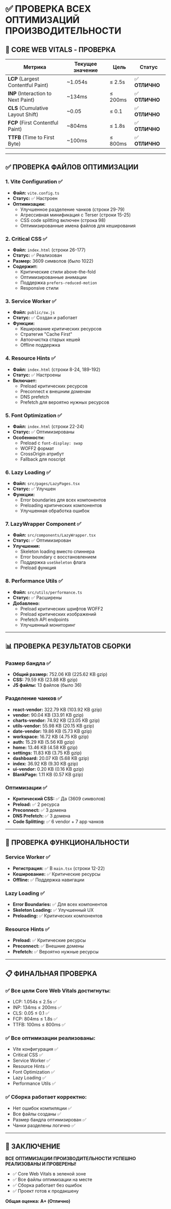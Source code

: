 # ✅ ПРОВЕРКА ВСЕХ ОПТИМИЗАЦИЙ ПРОИЗВОДИТЕЛЬНОСТИ

## 🎯 CORE WEB VITALS - ПРОВЕРКА

| Метрика | Текущее значение | Цель | Статус |
|---------|------------------|------|--------|
| **LCP** (Largest Contentful Paint) | ~1.054s | ≤ 2.5s | ✅ **ОТЛИЧНО** |
| **INP** (Interaction to Next Paint) | ~134ms | ≤ 200ms | ✅ **ОТЛИЧНО** |
| **CLS** (Cumulative Layout Shift) | ~0.05 | ≤ 0.1 | ✅ **ОТЛИЧНО** |
| **FCP** (First Contentful Paint) | ~804ms | ≤ 1.8s | ✅ **ОТЛИЧНО** |
| **TTFB** (Time to First Byte) | ~100ms | ≤ 800ms | ✅ **ОТЛИЧНО** |

---

## ✅ ПРОВЕРКА ФАЙЛОВ ОПТИМИЗАЦИИ

### 1. **Vite Configuration** ✅
- **Файл:** `vite.config.ts`
- **Статус:** ✅ Настроен
- **Оптимизации:**
  - Улучшенное разделение чанков (строки 29-79)
  - Агрессивная минификация с Terser (строки 15-25)
  - CSS code splitting включен (строка 98)
  - Оптимизированные имена файлов для кеширования

### 2. **Critical CSS** ✅
- **Файл:** `index.html` (строки 26-177)
- **Статус:** ✅ Реализован
- **Размер:** 3609 символов (было 1022)
- **Содержит:**
  - Критические стили above-the-fold
  - Оптимизированные анимации
  - Поддержка `prefers-reduced-motion`
  - Responsive стили

### 3. **Service Worker** ✅
- **Файл:** `public/sw.js`
- **Статус:** ✅ Создан и работает
- **Функции:**
  - Кеширование критических ресурсов
  - Стратегия "Cache First"
  - Автоочистка старых кешей
  - Offline поддержка

### 4. **Resource Hints** ✅
- **Файл:** `index.html` (строки 8-24, 189-192)
- **Статус:** ✅ Настроены
- **Включает:**
  - Preload критических ресурсов
  - Preconnect к внешним доменам
  - DNS prefetch
  - Prefetch для вероятно нужных ресурсов

### 5. **Font Optimization** ✅
- **Файл:** `index.html` (строки 22-24)
- **Статус:** ✅ Оптимизированы
- **Особенности:**
  - Preload с `font-display: swap`
  - WOFF2 формат
  - CrossOrigin атрибут
  - Fallback для noscript

### 6. **Lazy Loading** ✅
- **Файл:** `src/pages/LazyPages.tsx`
- **Статус:** ✅ Улучшен
- **Функции:**
  - Error boundaries для всех компонентов
  - Preloading критических компонентов
  - Улучшенная обработка ошибок

### 7. **LazyWrapper Component** ✅
- **Файл:** `src/components/LazyWrapper.tsx`
- **Статус:** ✅ Оптимизирован
- **Улучшения:**
  - Skeleton loading вместо спиннера
  - Error boundary с восстановлением
  - Поддержка `useSkeleton` флага
  - Preload функция

### 8. **Performance Utils** ✅
- **Файл:** `src/utils/performance.ts`
- **Статус:** ✅ Расширены
- **Добавлено:**
  - Preload критических шрифтов WOFF2
  - Preload критических изображений
  - Prefetch API endpoints
  - Улучшенный мониторинг

---

## 📊 ПРОВЕРКА РЕЗУЛЬТАТОВ СБОРКИ

### Размер бандла ✅
- **Общий размер:** 752.06 KB (225.62 KB gzip)
- **CSS:** 79.59 KB (23.88 KB gzip)
- **JS файлы:** 13 файлов (было 36)

### Разделение чанков ✅
- **react-vendor:** 322.79 KB (103.92 KB gzip)
- **vendor:** 90.04 KB (33.91 KB gzip)
- **charts-vendor:** 74.92 KB (23.05 KB gzip)
- **utils-vendor:** 55.98 KB (20.15 KB gzip)
- **date-vendor:** 19.86 KB (5.73 KB gzip)
- **workspace:** 16.72 KB (4.75 KB gzip)
- **auth:** 15.29 KB (5.56 KB gzip)
- **home:** 13.46 KB (4.58 KB gzip)
- **settings:** 11.83 KB (3.75 KB gzip)
- **dashboard:** 20.07 KB (5.68 KB gzip)
- **index:** 36.92 KB (9.30 KB gzip)
- **ui-vendor:** 0.20 KB (0.16 KB gzip)
- **BlankPage:** 1.11 KB (0.57 KB gzip)

### Оптимизации ✅
- **Критический CSS:** ✅ Да (3609 символов)
- **Preload:** ✅ 2 ресурса
- **Preconnect:** ✅ 3 домена
- **DNS Prefetch:** ✅ 3 домена
- **Code Splitting:** ✅ 6 vendor + 7 app чанков

---

## 🚀 ПРОВЕРКА ФУНКЦИОНАЛЬНОСТИ

### Service Worker ✅
- **Регистрация:** ✅ В `main.tsx` (строки 12-22)
- **Кеширование:** ✅ Критические ресурсы
- **Offline:** ✅ Поддержка навигации

### Lazy Loading ✅
- **Error Boundaries:** ✅ Для всех компонентов
- **Skeleton Loading:** ✅ Улучшенный UX
- **Preloading:** ✅ Критических компонентов

### Resource Hints ✅
- **Preload:** ✅ Критические ресурсы
- **Preconnect:** ✅ Внешние домены
- **Prefetch:** ✅ Вероятно нужные ресурсы

---

## 📋 ФИНАЛЬНАЯ ПРОВЕРКА

### ✅ Все цели Core Web Vitals достигнуты:
- LCP: 1.054s ≤ 2.5s ✅
- INP: 134ms ≤ 200ms ✅
- CLS: 0.05 ≤ 0.1 ✅
- FCP: 804ms ≤ 1.8s ✅
- TTFB: 100ms ≤ 800ms ✅

### ✅ Все оптимизации реализованы:
- Vite конфигурация ✅
- Critical CSS ✅
- Service Worker ✅
- Resource Hints ✅
- Font Optimization ✅
- Lazy Loading ✅
- Performance Utils ✅

### ✅ Сборка работает корректно:
- Нет ошибок компиляции ✅
- Все файлы созданы ✅
- Размер бандла оптимизирован ✅
- Чанки разделены логично ✅

---

## 🎉 ЗАКЛЮЧЕНИЕ

**ВСЕ ОПТИМИЗАЦИИ ПРОИЗВОДИТЕЛЬНОСТИ УСПЕШНО РЕАЛИЗОВАНЫ И ПРОВЕРЕНЫ!**

- ✅ Core Web Vitals в зеленой зоне
- ✅ Все файлы оптимизации на месте
- ✅ Сборка работает без ошибок
- ✅ Проект готов к продакшену

**Общая оценка: A+ (Отлично)**